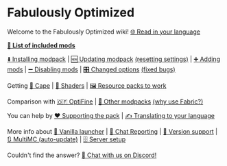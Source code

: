 # Fabulously Optimized

Welcome to the Fabulously Optimized wiki! [🌐 Read in your language](https://translate.google.com/translate?js=n&sl=auto&u=https://translate.google.com/translate?js=n&sl=auto&u=https://github.com/Fabulously-Optimized/wiki/blob/main/README.md)

**[📜 List of included mods](https://github.com/Fabulously-Optimized/fabulously-optimized/blob/main/INCLUDED-MODS.md)**

[⬇️ Installing modpack](install-instructions.md) | [🆕 Updating modpack](update-instructions.md) [(resetting settings)](update-instructions.md#resetting-settings) | [➕ Adding mods](adding-more-mods.md) | [➖ Disabling mods](disabling-mods.md) | [🎛️ Changed options](changed-options.md) [(fixed bugs)](changed-options.md#fixed-bugs)

Getting [🦸 Cape](free-cape.md) | [🌅 Shaders](getting-shaders.md) | [🖼️ Resource packs to work](resource-pack-issues.md)

Comparison with [🇴​🇫 OptiFine](give-up-optifine.md) | [🔣 Other modpacks](principles.md) [(why use Fabric?)](principles.md#why-use-fabric)

You can help by [❤️ Supporting the pack](https://github.com/Fabulously-Optimized/fabulously-optimized/blob/main/CONTRIBUTING.md) | [✍️ Translating to your language](language-support.md)

More info about [🍦 Vanilla launcher](vanilla-launcher-faq.md) | [🚨 Chat Reporting](chat-reporting-faq.md) | [🔢 Version support](version-support.md) | [🔃 MultiMC (auto-update)](multimc-auto-update.md) | [🗄️ Server setup](server-setup.md)

Couldn't find the answer? [💬 Chat with us on Discord!](https://discord.gg/yxaXtaQqdB)
